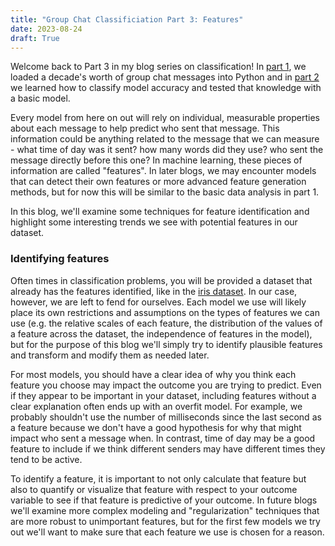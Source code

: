 ```yaml
---
title: "Group Chat Classificiation Part 3: Features"
date: 2023-08-24
draft: True
---
```


Welcome back to Part 3 in my blog series on classification! In [part 1](../chat-classification-pt1), we loaded a decade's worth of group chat messages into Python and in [part 2](../chat-classification-pt2) we learned how to classify model accuracy and tested that knowledge with a basic model.

Every model from here on out will rely on individual, measurable properties about each message to help predict who sent that message. This information could be anything related to the message that we can measure - what time of day was it sent? how many words did they use? who sent the message directly before this one? In machine learning, these pieces of information are called "features". In later blogs, we may encounter models that can detect their own features or more advanced feature generation methods, but for now this will be similar to the basic data analysis in part 1.

In this blog, we'll examine some techniques for feature identification and highlight some interesting trends we see with potential features in our dataset.

### Identifying features
Often times in classification problems, you will be provided a dataset that already has the features identified, like in the [iris dataset](https://en.wikipedia.org/wiki/Iris_flower_data_set). In our case, however, we are left to fend for ourselves. Each model we use will likely place its own restrictions and assumptions on the types of features we can use (e.g. the relative scales of each feature, the distribution of the values of a feature across the dataset, the independence of features in the model), but for the purpose of this blog we'll simply try to identify plausible features and transform and modify them as needed later. 

For most models, you should have a clear idea of why you think each feature you choose may impact the outcome you are trying to predict. Even if they appear to be important in your dataset, including features without a clear explanation often ends up with an overfit model. For example, we probably shouldn't use the number of milliseconds since the last second as a feature because we don't have a good hypothesis for why that might impact who sent a message when. In contrast, time of day may be a good feature to include if we think different senders may have different times they tend to be active.

To identify a feature, it is important to not only calculate that feature but also to quantify or visualize that feature with respect to your outcome variable to see if that feature is predictive of your outcome. In future blogs we'll examine more complex modeling and "regularization" techniques that are more robust to unimportant features, but for the first few models we try out we'll want to make sure that each feature we use is chosen for a reason.